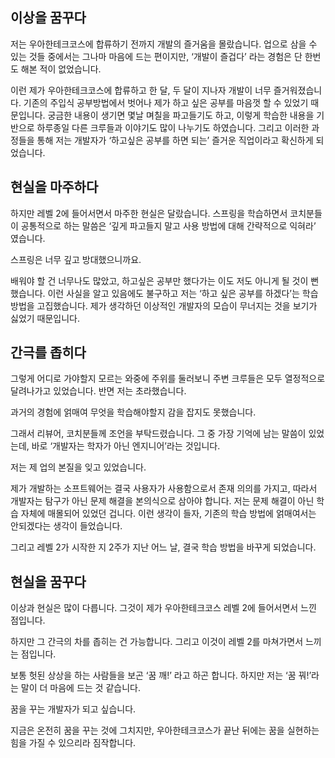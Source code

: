 ## 이상을 꿈꾸다

저는 우아한테크코스에 합류하기 전까지 개발의 즐거움을 몰랐습니다.
업으로 삼을 수 있는 것들 중에서는 그나마 마음에 드는 편이지만, ‘개발이 즐겁다’ 라는 경험은 단 한번도 해본 적이 없었습니다.

이런 제가 우아한테크코스에 합류하고 한 달, 두 달이 지나자 개발이 너무 즐거워졌습니다.
기존의 주입식 공부방법에서 벗어나 제가 하고 싶은 공부를 마음껏 할 수 있었기 때문입니다.
궁금한 내용이 생기면 몇날 며칠을 파고들기도 하고, 이렇게 학습한 내용을 기반으로 하루종일 다른 크루들과 이야기도 많이 나누기도 하였습니다.
그리고 이러한 과정들을 통해 저는 개발자가 ‘하고싶은 공부를 하면 되는’ 즐거운 직업이라고 확신하게 되었습니다.

## 현실을 마주하다

하지만 레벨 2에 들어서면서 마주한 현실은 달랐습니다.
스프링을 학습하면서 코치분들이 공통적으로 하는 말씀은 ‘깊게 파고들지 말고 사용 방법에 대해 간략적으로 익혀라’ 였습니다.

스프링은 너무 깊고 방대했으니까요. 

배워야 할 건 너무나도 많았고, 하고싶은 공부만 했다가는 이도 저도 아니게 될 것이 뻔했습니다.
이런 사실을 알고 있음에도 불구하고 저는 ‘하고 싶은 공부를 하겠다’는 학습 방법을 고집했습니다.
제가 생각하던 이상적인 개발자의 모습이 무너지는 것을 보기가 싫었기 때문입니다.

## 간극를 좁히다

그렇게 어디로 가야할지 모르는 와중에 주위를 둘러보니 주변 크루들은 모두 열정적으로 달려나가고 있었습니다.
반면 저는 초라했습니다.

과거의 경험에 얽매여 무엇을 학습해야할지 감을 잡지도 못했습니다. 

그래서 리뷰어, 코치분들께 조언을 부탁드렸습니다.
그 중 가장 기억에 남는 말씀이 있었는데, 바로 ‘개발자는 학자가 아닌 엔지니어’라는 것입니다. 

저는 제 업의 본질을 잊고 있었습니다. 

제가 개발하는 소프트웨어는 결국 사용자가 사용함으로서 존재 의의를 가지고, 따라서 개발자는 탐구가 아닌 문제 해결을 본의식으로 삼아야 합니다.
저는 문제 해결이 아닌 학습 자체에 매몰되어 있었던 겁니다.
이런 생각이 들자, 기존의 학습 방법에 얽매여서는 안되겠다는 생각이 들었습니다.

그리고 레벨 2가 시작한 지 2주가 지난 어느 날, 결국 학습 방법을 바꾸게 되었습니다.

## 현실을 꿈꾸다

이상과 현실은 많이 다릅니다.
그것이 제가 우아한테크코스 레벨 2에 들어서면서 느낀 점입니다.

하지만 그 간극의 차를 좁히는 건 가능합니다.
그리고 이것이 레벨 2를 마쳐가면서 느끼는 점입니다. 

보통 헛된 상상을 하는 사람들을 보곤 ‘꿈 깨!’ 라고 하곤 합니다.
하지만 저는 ‘꿈 꿔!’라는 말이 더 마음에 드는 것 같습니다.

꿈을 꾸는 개발자가 되고 싶습니다.

지금은 온전히 꿈을 꾸는 것에 그치지만, 우아한테크코스가 끝난 뒤에는 꿈을 실현하는 힘을 가질 수 있으리라 짐작합니다.
